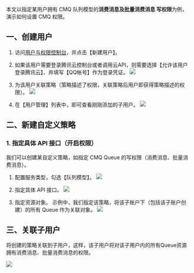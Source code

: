 本文以指定某用户拥有 CMQ 队列模型的**消费消息及批量消费消息 写权限**为例，演示如何设置 CMQ 权限。

## 一、创建用户

1. 访问[用户与权限控制台](https://console.qcloud.com/cam)，并点击【新建用户】。

2. 如果该用户需要登录腾讯云控制台或者调用云API，则需要选择【允许该用户登录腾讯云】、并填写【QQ帐号】作为登录凭证。
![](//mccdn.qcloud.com/static/img/717db35eae2332917a152eb69e8b4339/image.png)

3. 为该用户关联策略（策略描述了权限，关联策略后用户即获得策略描述的权限）。
![](//mccdn.qcloud.com/static/img/6554d84d46a16ea7f708402600bfe08b/image.png)

4. 在【用户管理】列表中，即可查看刚刚添加的子用户。
![](//mccdn.qcloud.com/static/img/f25458bc47e905348883376d3d645244/image.png)

## 二、新建自定义策略

### 1. 指定具体 API 接口（开启权限）

我们可以创建某自定义策略，如指定 CMQ Queue 的写权限（消费消息、批量消费消息）。

1. 配置服务类型，勾选【队列模型】。
![](//mc.qcloudimg.com/static/img/ebe81c0f3661863f9961db0c5716081d/image.png)

2. 指定具体 API 接口。
![](//mc.qcloudimg.com/static/img/6237ef0c57ef39db790e19638f4e1bc5/image.png)

3. 指定资源对象。
示例中，我们指定该策略，将该子账户下（包括该子账户创建）的所有 Queue 作为关联对象。
![](//mc.qcloudimg.com/static/img/ee8053f051805493d53d6f4f67f2d531/image.png)



## 三、关联子用户

将创建的策略关联到子用户，这样，该子用户将对该子用户内的所有Queue资源拥有消费消息、批量消费消息的权限。

![](//mc.qcloudimg.com/static/img/0bfdf9df7ad29dbae8e51c28904be972/image.png)


